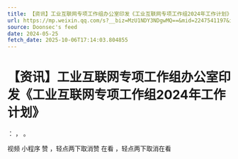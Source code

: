 ```yaml
---
title: 【资讯】工业互联网专项工作组办公室印发《工业互联网专项工作组2024年工作计划》
url: https://mp.weixin.qq.com/s?__biz=MzU1NDY3NDgwMQ==&mid=2247541197&idx=2&sn=b40ad71f858e3f274523cc459a2f61b8
source: Doonsec's feed
date: 2024-05-25
fetch_date: 2025-10-06T17:14:03.804855
---
```


# 【资讯】工业互联网专项工作组办公室印发《工业互联网专项工作组2024年工作计划》

：
，
。

视频
小程序
赞
，轻点两下取消赞
在看
，轻点两下取消在看